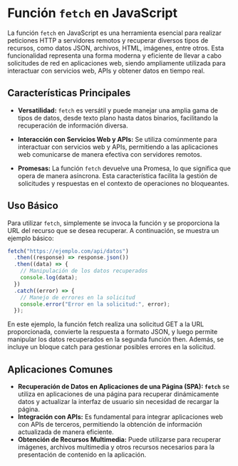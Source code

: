 # Función `fetch` en JavaScript

La función `fetch` en JavaScript es una herramienta esencial para realizar peticiones HTTP a servidores remotos y recuperar diversos tipos de recursos, como datos JSON, archivos, HTML, imágenes, entre otros. Esta funcionalidad representa una forma moderna y eficiente de llevar a cabo solicitudes de red en aplicaciones web, siendo ampliamente utilizada para interactuar con servicios web, APIs y obtener datos en tiempo real.

## Características Principales

- **Versatilidad:** `fetch` es versátil y puede manejar una amplia gama de tipos de datos, desde texto plano hasta datos binarios, facilitando la recuperación de información diversa.

- **Interacción con Servicios Web y APIs:** Se utiliza comúnmente para interactuar con servicios web y APIs, permitiendo a las aplicaciones web comunicarse de manera efectiva con servidores remotos.

- **Promesas:** La función `fetch` devuelve una Promesa, lo que significa que opera de manera asíncrona. Esta característica facilita la gestión de solicitudes y respuestas en el contexto de operaciones no bloqueantes.

## Uso Básico

Para utilizar `fetch`, simplemente se invoca la función y se proporciona la URL del recurso que se desea recuperar. A continuación, se muestra un ejemplo básico:

```javascript
fetch("https://ejemplo.com/api/datos")
  .then((response) => response.json())
  .then((data) => {
    // Manipulación de los datos recuperados
    console.log(data);
  })
  .catch((error) => {
    // Manejo de errores en la solicitud
    console.error("Error en la solicitud:", error);
  });
```

En este ejemplo, la función fetch realiza una solicitud GET a la URL proporcionada, convierte la respuesta a formato JSON, y luego permite manipular los datos recuperados en la segunda función then. Además, se incluye un bloque catch para gestionar posibles errores en la solicitud.

## Aplicaciones Comunes

- **Recuperación de Datos en Aplicaciones de una Página (SPA): `fetch`** se utiliza en aplicaciones de una página para recuperar dinámicamente datos y actualizar la interfaz de usuario sin necesidad de recargar la página.
- **Integración con APIs:** Es fundamental para integrar aplicaciones web con APIs de terceros, permitiendo la obtención de información actualizada de manera eficiente.
- **Obtención de Recursos Multimedia:** Puede utilizarse para recuperar imágenes, archivos multimedia y otros recursos necesarios para la presentación de contenido en la aplicación.
